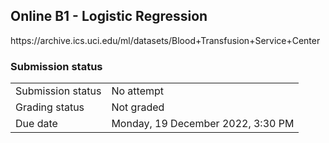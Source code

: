 <h2>Online B1 - Logistic Regression</h2>https://archive.ics.uci.edu/ml/datasets/Blood+Transfusion+Service+Center<br />

<h3>Submission status</h3><table>
<tbody><tr>
<td>Submission status</td>
<td>No attempt</td>
</tr>
<tr>
<td>Grading status</td>
<td>Not graded</td>
</tr>
<tr>
<td>Due date</td>
<td>Monday, 19 December 2022, 3:30 PM</td>
</tr>

</tbody>
</table>



